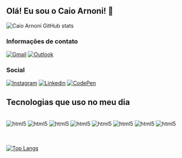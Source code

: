 ## Olá! Eu sou o Caio Arnoni! 👋

![Caio Arnoni GitHub stats](https://github-readme-stats.vercel.app/api?username=caioarnonii&show_icons=true&theme=dark)

### Informações de contato
[![Gmail](https://img.shields.io/badge/Gmail-D14836?style=for-the-badge&logo=gmail&logoColor=white)]()
[![Outlook](https://img.shields.io/badge/Microsoft_Outlook-0078D4?style=for-the-badge&logo=microsoft-outlook&logoColor=white)]()
### Social
[![Instagram](https://img.shields.io/badge/Instagram-E4405F?style=for-the-badge&logo=instagram&logoColor=white)](https://www.instagram.com/arnonii_/)
[![Linkedin](https://img.shields.io/badge/LinkedIn-0077B5?style=for-the-badge&logo=linkedin&logoColor=white)](https://www.linkedin.com/in/caio-arnoni-1378a3216/)
[![CodePen](https://img.shields.io/badge/Codepen-000000?style=for-the-badge&logo=codepen&logoColor=white)](https://codepen.io/caioarnonii)


## Tecnologias que uso no meu dia

<div style = "display: inline_block"><br/>
<img align ="center" alt="html5" src="https://img.shields.io/badge/HTML5-E34F26?style=for-the-badge&logo=html5&logoColor=white" />
<img align ="center" alt="html5" src="https://img.shields.io/badge/CSS3-1572B6?style=for-the-badge&logo=css3&logoColor=white" />
<img align ="center" alt="html5" src="https://img.shields.io/badge/JavaScript-323330?style=for-the-badge&logo=javascript&logoColor=F7DF1E" />
<img align ="center" alt="html5" src="https://img.shields.io/badge/Node.js-43853D?style=for-the-badge&logo=node.js&logoColor=white" /> 
<img align ="center" alt="html5" src="https://img.shields.io/badge/MySQL-00000F?style=for-the-badge&logo=mysql&logoColor=white" />
<img align ="center" alt="html5" src="https://img.shields.io/badge/Amazon_AWS-232F3E?style=for-the-badge&logo=amazon-aws&logoColor=white" />
<img align ="center" alt="html5" src="https://img.shields.io/badge/Microsoft_Excel-217346?style=for-the-badge&logo=microsoft-excel&logoColor=white" />
<img align ="center" alt="html5" src="https://img.shields.io/badge/Microsoft_Office-D83B01?style=for-the-badge&logo=microsoft-office&logoColor=white" />
</div> </br> </br>


[![Top Langs](https://github-readme-stats.vercel.app/api/top-langs/?username=caioarnonii&layout=compact)](https://github.com/anuraghazra/github-readme-stats)
